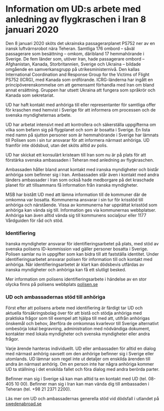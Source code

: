 # Information om UD:s arbete med anledning av flygkraschen i Iran 8 januari 2020

Den 8 januari 2020 sköts det ukrainska passagerarplanet PS752 ner av en iransk luftvärnsrobot nära Teheran. Samtliga 176 ombord – såväl passagerare som besättning – omkom, däribland 17 hemmahörande i Sverige. De fem länder som, utöver Iran, hade passagerare ombord – Afghanistan, Kanada, Storbritannien, Sverige och Ukraina – bildade omgående en samverkansgrupp på utrikesministernivå. Den kallas International Coordination and Response Group for the Victims of Flight PS752 (ICRG), med Kanada som ordförande. ICRG\-länderna har ingått en principöverenskommelse om att gemensamt förhandla med Iran om bland annat ersättning. Gruppen har utsett Ukraina att fungera som språkrör och Kanada som sekretariat.


UD har haft kontakt med anhöriga till eller representanter för samtliga offer för kraschen med hemvist i Sverige för att informera om processen och de svenska myndigheternas arbete.

UD har arbetat intensivt med att kontrollera och säkerställa uppgifterna om vilka som befann sig på flygplanet och som är bosatta i Sverige. En lista med namn på sjutton personer som är hemmahörande i Sverige har lämnats till Polisen som i sin tur ansvarar för att informera närmast anhöriga. UD framför inte dödsbud, utan det sköts alltid av polis.

UD har skickat ett konsulärt kristeam till Iran som nu är på plats för att förstärka svenska ambassaden i Teheran med anledning av flygkraschen.

Ambassaden håller bland annat kontakt med iranska myndigheter och bistår anhöriga som befinner sig i Iran. Ambassaden står även i kontakt med andra länders ambassader i Iran som också hade medborgare på det kraschade planet för att tillsammans få information från iranska myndigheter.

MSB har bistått UD med att lämna information till de kommuner där de omkomna var bosatta. Kommunerna ansvarar i sin tur för krisstöd till anhöriga och närstående. Vissa av kommunerna har upprättat krisstöd som anhöriga kan vända sig till. Information ges via kommunernas webbplatser. Anhöriga kan även alltid vända sig till kommunens socialjour eller 1177 Vårdguiden för råd och stöd.

### Identifiering

Iranska myndigheter ansvarar för identifieringsarbetet på plats, med stöd av svenska polisens ID\-kommission vad gäller personer bosatta i Sverige. Polisen samlar nu in uppgifter som kan bidra till att fastställa identitet. Under identifieringsarbetet ansvarar polisen för information till och kontakt med anhöriga. När identifieringsarbetet är klart kan dödsbevis utfärdas av iranska myndigheter och anhöriga kan få ett slutligt besked.

Mer information om polisens identifieringsarbete i händelse av en stor olycka finns på polisens webbplats [polisen.se](https://polisen.se/om-polisen/polisens-arbete/identifiering-av-offer/)

### UD och ambassadernas stöd till anhöriga

Först efter att polisens arbete med identifiering är färdigt tar UD och aktuella försäkringsbolag över för att bistå och stödja anhöriga med praktiska frågor som till exempel att hjälpa till med att, utifrån anhörigas önskemål och behov, återföra de omkomnas kvarlevor till Sverige alternativt ombesörja lokal begravning, administration med nödvändiga dokument, kontakter med lokala myndigheter och svenska myndigheter eller andra frågor.

Varje ärende hanteras individuellt. UD eller ambassaden för alltid en dialog med närmast anhörig oavsett om den anhörige befinner sig i Sverige eller utomlands. UD lämnar som regel inte ut detaljer om enskilda ärenden till andra än närmast anhörig. Om en person inte har några anhöriga kommer UD ta ställning i det enskilda fallet och föra dialog med andra berörda parter.

Befinner man sig i Sverige så kan man alltid ta en kontakt med UD (tel. 08\-405 10 00\). Befinner man sig i Iran kan man vända dig till ambassaden i Teheran (tel. \+98 21 2371 2200\).

Läs mer om UD och ambassadernas generella stöd vid dödsfall i utlandet på [swedenabroad.se](https://www.swedenabroad.se/sv/om-utlandet-för-svenska-medborgare/hjälp-till-svenskar-utomlands/nödsituation-utomlands/dödsfall/)
